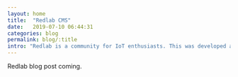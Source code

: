 ```yaml
---
layout: home
title:  "Redlab CMS"
date:   2019-07-10 06:44:31
categories: blog
permalink: blog/:title
intro: "Redlab is a community for IoT enthusiasts. This was developed as a content management system with admin and user features."
---
```

<div class="container">
  Redlab blog post coming.
</div>
